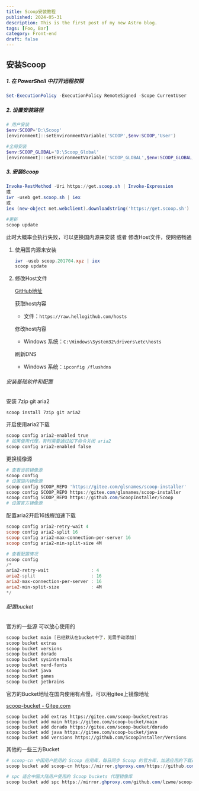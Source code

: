 ```yaml
---
title: Scoop安装教程
published: 2024-05-31
description: This is the first post of my new Astro blog.
tags: [Foo, Bar]
category: Front-end
draft: false
---
```


## 安装Scoop

##### 1. 在 PowerShell 中打开远程权限

```powershell
Set-ExecutionPolicy -ExecutionPolicy RemoteSigned -Scope CurrentUser
```

##### 2. 设置安装路径

```powershell
# 用户安装
$env:SCOOP='D:\Scoop'
[environment]::setEnvironmentVariable('SCOOP',$env:SCOOP,'User')

#全局安装
$env:SCOOP_GLOBAL='D:\Scoop_Global'
[environment]::setEnvironmentVariable('SCOOP_GLOBAL',$env:SCOOP_GLOBAL,'Machine')
```

##### 3. 安装Scoop

```powershell
Invoke-RestMethod -Uri https://get.scoop.sh | Invoke-Expression
或
iwr -useb get.scoop.sh | iex
或
iex (new-object net.webclient).downloadstring('https://get.scoop.sh') 

#更新
scoop update
```

此时大概率会执行失败，可以更换国内源来安装 或者 修改Host文件，使网络畅通

1. 使用国内源来安装
   
   ```powershell
   iwr -useb scoop.201704.xyz | iex
   scoop update
   ```

2. 修改Host文件
   
   [GitHub地址](https://github.com/521xueweihan/GitHub520)
   
   获取host内容
   
   - 文件：`https://raw.hellogithub.com/hosts`
   
   修改host内容
   
   - Windows 系统：`C:\Windows\System32\drivers\etc\hosts`
   
   刷新DNS
   
   - Windows 系统：`ipconfig /flushdns`

###### 安装基础软件和配置

安装 7zip git aria2

```powershell
scoop install 7zip git aria2
```

开启使用aria2下载

```powershell
scoop config aria2-enabled true
# 如果使用代理，有时需要通过如下命令关闭 aria2
scoop config aria2-enabled false
```

更换镜像源

```powershell
# 查看当前镜像源
scoop config
# 设置国内镜像源
scoop config SCOOP_REPO 'https://gitee.com/glsnames/scoop-installer'
scoop config SCOOP_REPO https://gitee.com/glsnames/scoop-installer
scoop config SCOOP_REPO https://github.com/ScoopInstaller/Scoop
# 设置官方镜像源
```

配置aria2开启16线程加速下载

```powershell
scoop config aria2-retry-wait 4
scoop config aria2-split 16
scoop config aria2-max-connection-per-server 16
scoop config aria2-min-split-size 4M

# 查看配置情况
scoop config
/*
aria2-retry-wait                : 4
aria2-split                     : 16
aria2-max-connection-per-server : 16
aria2-min-split-size            : 4M
*/
```

###### 配置bucket

官方的一些源 可以放心使用的

```powershell
scoop bucket main [已经默认在bucket中了，无需手动添加]
scoop bucket extras 
scoop bucket versions
scoop bucket dorado
scoop bucket sysinternals
scoop bucket nerd-fonts
scoop bucket java
scoop bucket games
scoop bucket jetbrains
```

官方的Bucket地址在国内使用有点慢，可以用gitee上镜像地址

[scoop-bucket - Gitee.com](https://gitee.com/organizations/scoop-bucket/projects)

```powerquery
scoop bucket add extras https://gitee.com/scoop-bucket/extras
scoop bucket add main https://gitee.com/scoop-bucket/main
scoop bucket add dorado https://gitee.com/scoop-bucket/dorado
scoop bucket add java https://gitee.com/scoop-bucket/java
scoop bucket add versions https://github.com/ScoopInstaller/Versions
```

其他的一些三方Bucket

```powershell
# scoop-cn 中国用户能用的 Scoop 应用库，每日同步 Scoop 的官方库，加速应用的下载速度
scoop bucket add scoop-cn https://mirror.ghproxy.com/https://github.com/duzyn/scoop-cn

# spc 适合中国大陆用户使用的 Scoop buckets 代理镜像库
scoop bucket add spc https://mirror.ghproxy.com/github.com/lzwme/scoop-proxy-cn
```
